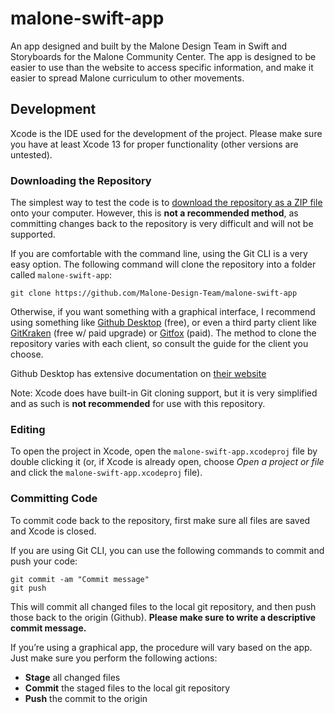 # malone-swift-app

An app designed and built by the Malone Design Team in Swift and Storyboards for the Malone Community Center. The app is designed to be easier to use than the website to access specific information, and make it easier to spread Malone curriculum to other movements.

## Development

Xcode is the IDE used for the development of the project. Please make sure you have at least Xcode 13 for proper functionality (other versions are untested).

### Downloading the Repository

The simplest way to test the code is to [download the repository as a ZIP file](https://github.com/Malone-Design-Team/malone-swift-app/archive/refs/heads/main.zip) onto your computer. However, this is **not a recommended method**, as committing changes back to the repository is very difficult and will not be supported.

If you are comfortable with the command line, using the Git CLI is a very easy option. The following command will clone the repository into a folder called `malone-swift-app`:

```
git clone https://github.com/Malone-Design-Team/malone-swift-app
```

Otherwise, if you want something with a graphical interface, I recommend using something like [Github Desktop](https://desktop.github.com) (free), or even a third party client like [GitKraken](https://www.gitkraken.com) (free w/ paid upgrade) or [Gitfox](https://www.gitfox.app) (paid). The method to clone the repository varies with each client, so consult the guide for the client you choose. 

Github Desktop has extensive documentation on [their website](https://docs.github.com/en/desktop)

Note: Xcode does have built-in Git cloning support, but it is very simplified and as such is **not recommended** for use with this repository.

### Editing

To open the project in Xcode, open the `malone-swift-app.xcodeproj` file by double clicking it (or, if Xcode is already open, choose *Open a project or file* and click the `malone-swift-app.xcodeproj` file).

### Committing Code

To commit code back to the repository, first make sure all files are saved and Xcode is closed.

If you are using Git CLI, you can use the following commands to commit and push your code:

```
git commit -am "Commit message"
git push
```

This will commit all changed files to the local git repository, and then push those back to the origin (Github). **Please make sure to write a descriptive commit message.**

If you’re using a graphical app, the procedure will vary based on the app. Just make sure you perform the following actions:

- **Stage** all changed files
- **Commit** the staged files to the local git repository
- **Push** the commit to the origin
